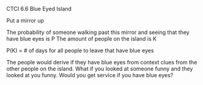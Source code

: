 CTCI 6.6 Blue Eyed Island

Put a mirror up

The probability of someone walking past this mirror and seeing that they have blue eyes is P
The amount of people on the island is K

P(K) = # of days for all people to leave that have blue eyes

The people would derive if they have blue eyes from context clues from the other people on the island. What if you looked at someone funny and they looked at you funny. Would you get service if you have blue eyes?